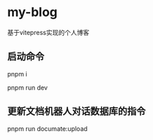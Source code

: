 # my-blog

基于vitepress实现的个人博客

## 启动命令

pnpm i

pnpm run dev

## 更新文档机器人对话数据库的指令

pnpm run documate:upload
